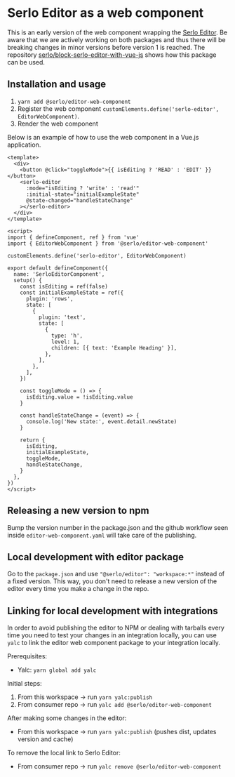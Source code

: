 # Serlo Editor as a web component

This is an early version of the web component wrapping the [Serlo Editor](https://de.serlo.org/editor). Be aware that we are actively working on both packages and thus there will be breaking changes in minor versions before version 1 is reached. The repository [serlo/block-serlo-editor-with-vue-js](https://github.com/serlo/block-serlo-editor-with-vue-js) shows how this package can be used.

## Installation and usage

1. `yarn add @serlo/editor-web-component`
2. Register the web component `customElements.define('serlo-editor', EditorWebComponent)`.
3. Render the web component

Below is an example of how to use the web component in a Vue.js application.

```vue
<template>
  <div>
    <button @click="toggleMode">{{ isEditing ? 'READ' : 'EDIT' }}</button>
    <serlo-editor
      :mode="isEditing ? 'write' : 'read'"
      :initial-state="initialExampleState"
      @state-changed="handleStateChange"
    ></serlo-editor>
  </div>
</template>

<script>
import { defineComponent, ref } from 'vue'
import { EditorWebComponent } from '@serlo/editor-web-component'

customElements.define('serlo-editor', EditorWebComponent)

export default defineComponent({
  name: 'SerloEditorComponent',
  setup() {
    const isEditing = ref(false)
    const initialExampleState = ref({
      plugin: 'rows',
      state: [
        {
          plugin: 'text',
          state: [
            {
              type: 'h',
              level: 1,
              children: [{ text: 'Example Heading' }],
            },
          ],
        },
      ],
    })

    const toggleMode = () => {
      isEditing.value = !isEditing.value
    }

    const handleStateChange = (event) => {
      console.log('New state:', event.detail.newState)
    }

    return {
      isEditing,
      initialExampleState,
      toggleMode,
      handleStateChange,
    }
  },
})
</script>
```

## Releasing a new version to npm

Bump the version number in the package.json and
the github workflow seen inside `editor-web-component.yaml` will take care of the publishing.

## Local development with editor package

Go to the `package.json` and use `"@serlo/editor": "workspace:*"` instead of a fixed version. This way, you don't need to release a new version of the editor every time you make a change in the repo.

## Linking for local development with integrations

In order to avoid publishing the editor to NPM or dealing with tarballs every time you need to test your changes in an integration locally, you can use `yalc` to link the editor web component package to your integration locally.

Prerequisites:

- Yalc: `yarn global add yalc`

Initial steps:

1. From this workspace -> run `yarn yalc:publish`
2. From consumer repo -> run `yalc add @serlo/editor-web-component`

After making some changes in the editor:

- From this workspace -> run `yarn yalc:publish` (pushes dist, updates version and cache)

To remove the local link to Serlo Editor:

- From consumer repo -> run `yalc remove @serlo/editor-web-component`
